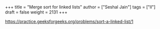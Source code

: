 +++
title = "Merge sort for linked lists"
author = ["Seshal Jain"]
tags = ["ll"]
draft = false
weight = 2131
+++

<https://practice.geeksforgeeks.org/problems/sort-a-linked-list/1>
